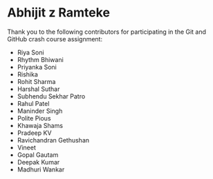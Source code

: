 # Abhijit z Ramteke 

Thank you to the following contributors for participating in the Git and GitHub crash course assignment:

- Riya Soni
- Rhythm Bhiwani
- Priyanka Soni
- Rishika
- Rohit Sharma
- Harshal Suthar
- Subhendu Sekhar Patro
- Rahul Patel
- Maninder Singh
- Polite Pious
- Khawaja Shams
- Pradeep KV
- Ravichandran Gethushan
- Vineet
- Gopal Gautam
- Deepak Kumar
- Madhuri Wankar
